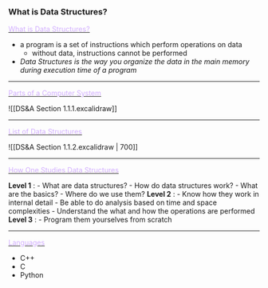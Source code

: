 ```toc
```
### What is Data Structures?
<u><font color = "#D2AFFF">What is Data Structures?</font></u>
- a program is a set of instructions which perform operations on data
	- without data, instructions cannot be performed
- *Data Structures is the way you organize the data in the main memory during execution time of a program*

---

<u><font color = "#D2AFFF">Parts of a Computer System</font></u>

![[DS&A Section 1.1.1.excalidraw]]

---

<u><font color = "#D2AFFF">List of Data Structures</font></u>

![[DS&A Section 1.1.2.excalidraw | 700]]

---

<u><font color = "#D2AFFF">How One Studies Data Structures</font></u>

**Level 1** :
	- What are data structures?
	- How do data structures work?
	- What are the basics?
	- Where do we use them?
**Level 2** :
	- Know how they work in internal detail
	- Be able to do analysis based on time and space complexities
	- Understand the what and how the operations are performed
**Level 3** :
	- Program them yourselves from scratch

---

<u><font color = "#D2AFFF">Languages</font></u>
- C++
- C
- Python